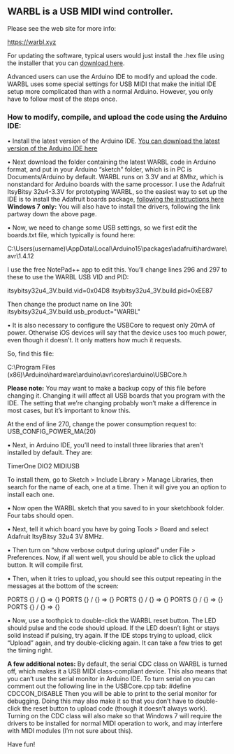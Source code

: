 
## WARBL is a USB MIDI wind controller.

Please see the web site for more info:

https://warbl.xyz

For updating the software, typical users would just install the .hex file using the installer that you can [download here](https://warbl.xyz/documentation.html).
 
Advanced users can use the Arduino IDE to modify and upload the code. WARBL uses some special settings for USB MIDI that make the initial IDE setup more complicated than with a normal Arduino. However, you only have to follow most of the steps once.

### How to modify, compile, and upload the code using the Arduino IDE:
•	Install the latest version of the Arduino IDE. [You can download the latest version of the Arduino IDE here](https://www.arduino.cc/en/Main/Software)


•	Next download the folder containing the latest WARBL code in Arduino format, and put in your Arduino “sketch” folder, which is in PC is Documents/Arduino by default. WARBL runs on 3.3V and at 8Mhz, which is nonstandard for Arduino boards with the same processor. I use the Adafruit ItsyBitsy 32u4-3.3V for prototyping WARBL, so the easiest way to set up the IDE is to install the Adafruit boards package, [following the instructions here](https://learn.adafruit.com/introducting-itsy-bitsy-32u4?view=all#arduino-ide-setup) **Windows 7 only:** You will also have to install the drivers, following the link partway down the above page.


•	Now, we need to change some USB settings, so we first edit the boards.txt file, which typically is found here: 

C:\Users\(username)\AppData\Local\Arduino15\packages\adafruit\hardware\avr\1.4.12

 I use the free NotePad++ app to edit this. You’ll change lines 296 and 297 to these to use the WARBL USB VID and PID:

itsybitsy32u4_3V.build.vid=0x04D8
itsybitsy32u4_3V.build.pid=0xEE87
 
Then change the product name on line 301:
itsybitsy32u4_3V.build.usb_product="WARBL"


•	It is also necessary to configure the USBCore to request only 20mA of power. Otherwise iOS devices will say that the device uses too much power, even though it doesn’t. It only matters how much it requests.

So, find this file:

C:\Program Files (x86)\Arduino\hardware\arduino\avr\cores\arduino\USBCore.h

**Please note:** You may want to make a backup copy of this file before changing it. Changing it will affect all USB boards that you program with the IDE. The setting that we’re changing probably won’t make a difference in most cases, but it’s important to know this. 

 
At the end of line 270, change the power consumption request to: USB_CONFIG_POWER_MA(20) 


•	Next, in Arduino IDE, you’ll need to install three libraries that aren’t installed by default. They are:
 
TimerOne
DIO2
MIDIUSB
 
To install them, go to Sketch > Include Library > Manage Libraries, then search for the name of each, one at a time. Then it will give you an option to install each one.


•	Now open the WARBL sketch that you saved to in your sketchbook folder. Four tabs should open. 
 
 
•	Next, tell it which board you have by going Tools > Board and select Adafruit ItsyBitsy 32u4 3V 8MHz.


•	Then turn on “show verbose output during upload” under File > Preferences. Now, if all went well, you should be able to click the upload button. It will compile first. 


•	Then, when it tries to upload, you should see this output repeating in the messages at the bottom of the screen:

PORTS {} / {} => {}
PORTS {} / {} => {}
PORTS {} / {} => {}
PORTS {} / {} => {}
PORTS {} / {} => {}


•	Now, use a toothpick to double-click the WARBL reset button. The LED should pulse and the code should upload. If the LED doesn’t light or stays solid instead if pulsing, try again. If the IDE stops trying to upload, click “Upload” again, and try double-clicking again. It can take a few tries to get the timing right.



**A few additional notes:**
By default, the serial CDC class on WARBL is turned off, which makes it a USB MIDI class-compliant device. This also means that you can’t use the serial monitor in Arduino IDE. To turn serial on you can comment out the following line in the USBCore.cpp tab: 
#define CDCCON_DISABLE 
Then you will be able to print to the serial monitor for debugging. Doing this may also make it so that you don’t have to double-click the reset button to upload code (though it doesn’t always work). 
Turning on the CDC class will also make so that Windows 7 will require the drivers to be installed for normal MIDI operation to work, and may interfere with MIDI modules (I’m not sure about this).

Have fun!

